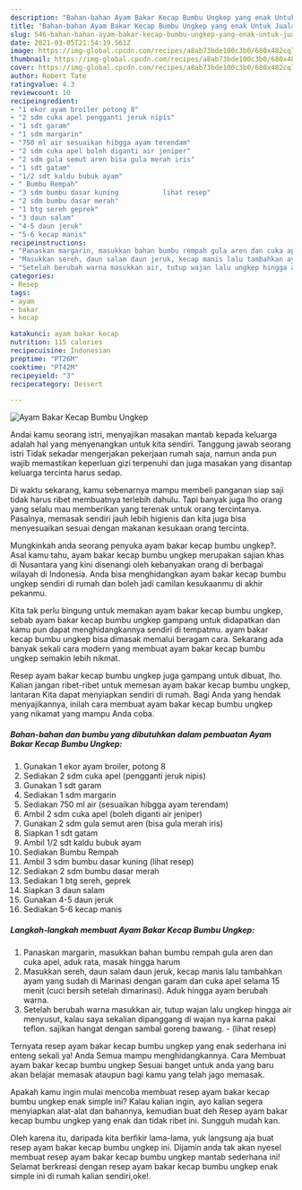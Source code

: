 ```yaml
---
description: "Bahan-bahan Ayam Bakar Kecap Bumbu Ungkep yang enak Untuk Jualan"
title: "Bahan-bahan Ayam Bakar Kecap Bumbu Ungkep yang enak Untuk Jualan"
slug: 546-bahan-bahan-ayam-bakar-kecap-bumbu-ungkep-yang-enak-untuk-jualan
date: 2021-03-05T21:54:19.561Z
image: https://img-global.cpcdn.com/recipes/a8ab73bde100c3b0/680x482cq70/ayam-bakar-kecap-bumbu-ungkep-foto-resep-utama.jpg
thumbnail: https://img-global.cpcdn.com/recipes/a8ab73bde100c3b0/680x482cq70/ayam-bakar-kecap-bumbu-ungkep-foto-resep-utama.jpg
cover: https://img-global.cpcdn.com/recipes/a8ab73bde100c3b0/680x482cq70/ayam-bakar-kecap-bumbu-ungkep-foto-resep-utama.jpg
author: Robert Tate
ratingvalue: 4.3
reviewcount: 10
recipeingredient:
- "1 ekor ayam broiler potong 8"
- "2 sdm cuka apel pengganti jeruk nipis"
- "1 sdt garam"
- "1 sdm margarin"
- "750 ml air sesuaikan hibgga ayam terendam"
- "2 sdm cuka apel boleh diganti air jeniper"
- "2 sdm gula semut aren bisa gula merah iris"
- "1 sdt gatam"
- "1/2 sdt kaldu bubuk ayam"
- " Bumbu Rempah"
- "3 sdm bumbu dasar kuning           lihat resep"
- "2 sdm bumbu dasar merah"
- "1 btg sereh geprek"
- "3 daun salam"
- "4-5 daun jeruk"
- "5-6 kecap manis"
recipeinstructions:
- "Panaskan margarin, masukkan bahan bumbu rempah gula aren dan cuka apel, aduk rata, masak hingga harum"
- "Masukkan sereh, daun salam daun jeruk, kecap manis lalu tambahkan ayam yang sudah di Marinasi dengan garam dan cuka apel selama 15 menit (cuci bersih setelah dimarinasi). Aduk hingga ayam berubah warna."
- "Setelah berubah warna masukkan air, tutup wajan lalu ungkep hingga air menyusut, kalau saya sekalian dipanggang di wajan nya karna pakai teflon. sajikan hangat dengan sambal goreng bawang.           (lihat resep)"
categories:
- Resep
tags:
- ayam
- bakar
- kecap

katakunci: ayam bakar kecap 
nutrition: 115 calories
recipecuisine: Indonesian
preptime: "PT26M"
cooktime: "PT42M"
recipeyield: "3"
recipecategory: Dessert

---
```



![Ayam Bakar Kecap Bumbu Ungkep](https://img-global.cpcdn.com/recipes/a8ab73bde100c3b0/680x482cq70/ayam-bakar-kecap-bumbu-ungkep-foto-resep-utama.jpg)

Andai kamu seorang istri, menyajikan masakan mantab kepada keluarga adalah hal yang menyenangkan untuk kita sendiri. Tanggung jawab seorang istri Tidak sekadar mengerjakan pekerjaan rumah saja, namun anda pun wajib memastikan keperluan gizi terpenuhi dan juga masakan yang disantap keluarga tercinta harus sedap.

Di waktu  sekarang, kamu sebenarnya mampu membeli panganan siap saji tidak harus ribet membuatnya terlebih dahulu. Tapi banyak juga lho orang yang selalu mau memberikan yang terenak untuk orang tercintanya. Pasalnya, memasak sendiri jauh lebih higienis dan kita juga bisa menyesuaikan sesuai dengan makanan kesukaan orang tercinta. 



Mungkinkah anda seorang penyuka ayam bakar kecap bumbu ungkep?. Asal kamu tahu, ayam bakar kecap bumbu ungkep merupakan sajian khas di Nusantara yang kini disenangi oleh kebanyakan orang di berbagai wilayah di Indonesia. Anda bisa menghidangkan ayam bakar kecap bumbu ungkep sendiri di rumah dan boleh jadi camilan kesukaanmu di akhir pekanmu.

Kita tak perlu bingung untuk memakan ayam bakar kecap bumbu ungkep, sebab ayam bakar kecap bumbu ungkep gampang untuk didapatkan dan kamu pun dapat menghidangkannya sendiri di tempatmu. ayam bakar kecap bumbu ungkep bisa dimasak memalui beragam cara. Sekarang ada banyak sekali cara modern yang membuat ayam bakar kecap bumbu ungkep semakin lebih nikmat.

Resep ayam bakar kecap bumbu ungkep juga gampang untuk dibuat, lho. Kalian jangan ribet-ribet untuk memesan ayam bakar kecap bumbu ungkep, lantaran Kita dapat menyiapkan sendiri di rumah. Bagi Anda yang hendak menyajikannya, inilah cara membuat ayam bakar kecap bumbu ungkep yang nikamat yang mampu Anda coba.

<!--inarticleads1-->

##### Bahan-bahan dan bumbu yang dibutuhkan dalam pembuatan Ayam Bakar Kecap Bumbu Ungkep:

1. Gunakan 1 ekor ayam broiler, potong 8
1. Sediakan 2 sdm cuka apel (pengganti jeruk nipis)
1. Gunakan 1 sdt garam
1. Sediakan 1 sdm margarin
1. Sediakan 750 ml air (sesuaikan hibgga ayam terendam)
1. Ambil 2 sdm cuka apel (boleh diganti air jeniper)
1. Gunakan 2 sdm gula semut aren (bisa gula merah iris)
1. Siapkan 1 sdt gatam
1. Ambil 1/2 sdt kaldu bubuk ayam
1. Sediakan  Bumbu Rempah
1. Ambil 3 sdm bumbu dasar kuning           (lihat resep)
1. Sediakan 2 sdm bumbu dasar merah
1. Sediakan 1 btg sereh, geprek
1. Siapkan 3 daun salam
1. Gunakan 4-5 daun jeruk
1. Sediakan 5-6 kecap manis




<!--inarticleads2-->

##### Langkah-langkah membuat Ayam Bakar Kecap Bumbu Ungkep:

1. Panaskan margarin, masukkan bahan bumbu rempah gula aren dan cuka apel, aduk rata, masak hingga harum
1. Masukkan sereh, daun salam daun jeruk, kecap manis lalu tambahkan ayam yang sudah di Marinasi dengan garam dan cuka apel selama 15 menit (cuci bersih setelah dimarinasi). Aduk hingga ayam berubah warna.
1. Setelah berubah warna masukkan air, tutup wajan lalu ungkep hingga air menyusut, kalau saya sekalian dipanggang di wajan nya karna pakai teflon. sajikan hangat dengan sambal goreng bawang. -           (lihat resep)




Ternyata resep ayam bakar kecap bumbu ungkep yang enak sederhana ini enteng sekali ya! Anda Semua mampu menghidangkannya. Cara Membuat ayam bakar kecap bumbu ungkep Sesuai banget untuk anda yang baru akan belajar memasak ataupun bagi kamu yang telah jago memasak.

Apakah kamu ingin mulai mencoba membuat resep ayam bakar kecap bumbu ungkep enak simple ini? Kalau kalian ingin, ayo kalian segera menyiapkan alat-alat dan bahannya, kemudian buat deh Resep ayam bakar kecap bumbu ungkep yang enak dan tidak ribet ini. Sungguh mudah kan. 

Oleh karena itu, daripada kita berfikir lama-lama, yuk langsung aja buat resep ayam bakar kecap bumbu ungkep ini. Dijamin anda tak akan nyesel membuat resep ayam bakar kecap bumbu ungkep mantab sederhana ini! Selamat berkreasi dengan resep ayam bakar kecap bumbu ungkep enak simple ini di rumah kalian sendiri,oke!.

